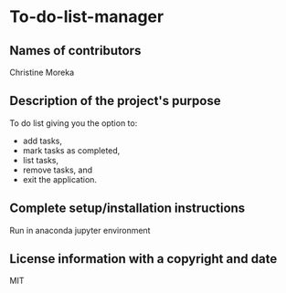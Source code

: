 # To-do-list-manager

## Names of contributors
Christine Moreka

## Description of the project's purpose
To do list giving you the option to:
- add tasks, 
- mark tasks as completed, 
- list tasks, 
- remove tasks, and
- exit the application.

## Complete setup/installation instructions
Run in anaconda jupyter environment

## License information with a copyright and date
MIT